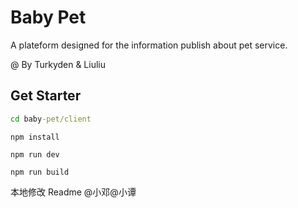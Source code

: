 # Baby Pet

A plateform designed for the information publish about pet service.

@ By Turkyden & Liuliu

## Get Starter

``` cmd
cd baby-pet/client
```

``` npm
npm install
```

``` npm
npm run dev
```

``` npm
npm run build
```

本地修改 Readme @小邓@小谭
